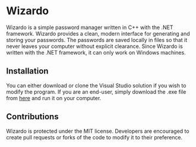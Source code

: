 # Wizardo

Wizardo is a simple password manager written in C++ with the .NET framework. Wizardo provides a clean, modern interface for generating and storing your passwords.
The passwords are saved locally in files so that it never leaves your computer without explicit clearance. Since Wizardo is written with the .NET framework, it can 
only work on Windows machines.

## Installation 

You can either download or clone the Visual Studio solution if you wish to modify the program. If you are an end-user, simply download the .exe file from [here](https://github.com/thatcatfromspace/Wizardo/blob/bd99b7ed30a6805ed78a6689aa81d642711e3070/x64/Debug/Wizardo.exe) and run it on your computer.

## Contributions

Wizardo is protected under the MIT license. Developers are encouraged to create pull requests or forks of the code to modify it to their preference.
